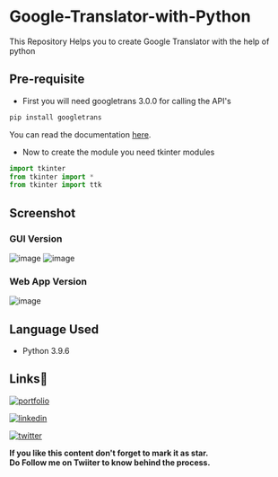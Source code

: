 # Google-Translator-with-Python
This Repository Helps you to create Google Translator with the help of python

## Pre-requisite
- First you will need googletrans 3.0.0 for calling the API's
``` python
pip install googletrans
```
You can read the documentation [here](https://pypi.org/project/googletrans/).
- Now to create the module you need tkinter modules
``` python
import tkinter
from tkinter import *
from tkinter import ttk
```

## Screenshot
### GUI Version
![image](https://user-images.githubusercontent.com/78084828/183282463-c18fa440-7237-4cf5-8b6d-6582fddda7c7.png)
![image](https://user-images.githubusercontent.com/78084828/183282475-e42f6f0c-4f99-40da-89cf-7112b4b2a24b.png)

### Web App Version
![image](https://user-images.githubusercontent.com/78084828/183638112-cdfd5032-fdab-4152-a778-1b16b06ddf89.png)



## Language Used
- Python 3.9.6

## Links🔗
[![portfolio](https://img.shields.io/badge/my_portfolio-000?style=for-the-badge&logo=ko-fi&logoColor=white)](https://shubhamashish33.github.io/aboutmev2/)

[![linkedin](https://img.shields.io/badge/linkedin-0A66C2?style=for-the-badge&logo=linkedin&logoColor=white)](https://www.linkedin.com/in/shubham-ashish-81a6a01b2/)

[![twitter](https://img.shields.io/badge/twitter-1DA1F2?style=for-the-badge&logo=twitter&logoColor=white)](https://twitter.com/imaashish_)

**If you like this content don't forget to mark it as star. \
Do Follow me on Twiiter to know behind the process.** 
